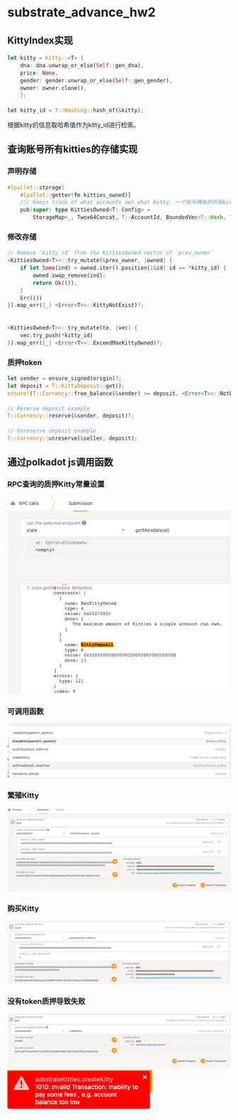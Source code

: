 # substrate_advance_hw2

## KittyIndex实现

```Rust
let kitty = Kitty::<T> {
    dna: dna.unwrap_or_else(Self::gen_dna),
    price: None,
    gender: gender.unwrap_or_else(Self::gen_gender),
    owner: owner.clone(),
    };

let kitty_id = T::Hashing::hash_of(&kitty);
```
根据kitty的信息取哈希值作为kitty_id进行检索。

## 查询账号所有kitties的存储实现

### 声明存储

```Rust
#[pallet::storage]
    #[pallet::getter(fn kitties_owned)]
    /// Keeps track of what accounts own what Kitty. 一个账号拥有的所有kitties
    pub(super) type KittiesOwned<T: Config> =
        StorageMap<_, Twox64Concat, T::AccountId, BoundedVec<T::Hash, T::MaxKittyOwned>, ValueQuery>;
```

### 修改存储

```Rust
// Remove `kitty_id` from the KittiesOwned vector of `prev_owner`
<KittiesOwned<T>>::try_mutate(&prev_owner, |owned| {
    if let Some(ind) = owned.iter().position(|&id| id == *kitty_id) {
        owned.swap_remove(ind);
        return Ok(());
    }
    Err(())
}).map_err(|_| <Error<T>>::KittyNotExist)?;


<KittiesOwned<T>>::try_mutate(to, |vec| {
    vec.try_push(*kitty_id)
}).map_err(|_| <Error<T>>::ExceedMaxKittyOwned)?;
```

### 质押token

```Rust
let sender = ensure_signed(origin)?;
let deposit = T::KittyDeposit::get();
ensure!(T::Currency::free_balance(&sender) >= deposit, <Error<T>>::NotEnoughBalance);

// Reserve deposit example
T::Currency::reserve(&sender, deposit)?;

// Unreserve deposit example
T::Currency::unreserve(&seller, deposit);
```

## 通过polkadot js调用函数

### RPC查询的质押Kitty常量设置
![质押kitty值设置](./img/kittydeposit.png)

### 可调用函数
![可调用函数](./img/可用函数.png)

### 繁殖Kitty
![繁殖kitty](./img/breed.png)

### 购买Kitty
![购买kitty](./img/buy.png)

### 没有token质押导致失败
![eve](./img/eve失败.png)
![eve1](./img/eve失败1.png)

